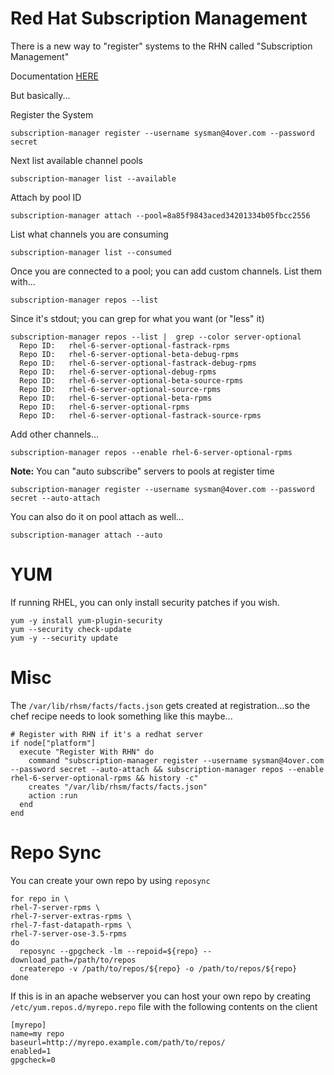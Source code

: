 # Red Hat Subscription Management

There is a new way to "register" systems to the RHN called "Subscription Management"

Documentation [HERE](https://access.redhat.com/site/documentation/Red_Hat_Subscription_Management/)

But basically...

Register the System

```
subscription-manager register --username sysman@4over.com --password secret
```

Next list available channel pools
```
subscription-manager list --available
```

Attach by pool ID
```
subscription-manager attach --pool=8a85f9843aced34201334b05fbcc2556
```

List what channels you are consuming

```
subscription-manager list --consumed
```

Once you are connected to a pool; you can add custom channels. List them with...
```
subscription-manager repos --list
```

Since it's stdout; you can grep for what you want (or "less" it)
```
subscription-manager repos --list |  grep --color server-optional
  Repo ID:   rhel-6-server-optional-fastrack-rpms
  Repo ID:   rhel-6-server-optional-beta-debug-rpms
  Repo ID:   rhel-6-server-optional-fastrack-debug-rpms
  Repo ID:   rhel-6-server-optional-debug-rpms
  Repo ID:   rhel-6-server-optional-beta-source-rpms
  Repo ID:   rhel-6-server-optional-source-rpms
  Repo ID:   rhel-6-server-optional-beta-rpms
  Repo ID:   rhel-6-server-optional-rpms
  Repo ID:   rhel-6-server-optional-fastrack-source-rpms
```

Add other channels...

```
subscription-manager repos --enable rhel-6-server-optional-rpms
```

**__Note:__** You can "auto subscribe" servers to pools at register time
```
subscription-manager register --username sysman@4over.com --password secret --auto-attach
```

You can also do it on pool attach as well...
```
subscription-manager attach --auto  
```

# YUM

If running RHEL, you can only install security patches if you wish.

```
yum -y install yum-plugin-security
yum --security check-update
yum -y --security update
```

# Misc

The `/var/lib/rhsm/facts/facts.json` gets created at registration...so the chef recipe needs to look something like this maybe...

```
# Register with RHN if it's a redhat server
if node["platform"]
  execute "Register With RHN" do
    command "subscription-manager register --username sysman@4over.com --password secret --auto-attach && subscription-manager repos --enable rhel-6-server-optional-rpms && history -c"
    creates "/var/lib/rhsm/facts/facts.json"
    action :run
  end
end
```


# Repo Sync

You can create your own repo by using `reposync`

```
for repo in \
rhel-7-server-rpms \
rhel-7-server-extras-rpms \
rhel-7-fast-datapath-rpms \
rhel-7-server-ose-3.5-rpms
do
  reposync --gpgcheck -lm --repoid=${repo} --download_path=/path/to/repos
  createrepo -v /path/to/repos/${repo} -o /path/to/repos/${repo}
done
```

If this is in an apache webserver you can host your own repo by creating `/etc/yum.repos.d/myrepo.repo` file with the following contents on the client
```
[myrepo]  
name=my repo
baseurl=http://myrepo.example.com/path/to/repos/
enabled=1
gpgcheck=0
```
